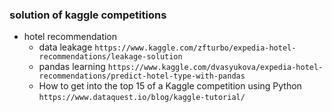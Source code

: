 ### solution of kaggle competitions  
- hotel recommendation
  - data leakage `https://www.kaggle.com/zfturbo/expedia-hotel-recommendations/leakage-solution`
  - pandas learning `https://www.kaggle.com/dvasyukova/expedia-hotel-recommendations/predict-hotel-type-with-pandas`
  - How to get into the top 15 of a Kaggle competition using Python `https://www.dataquest.io/blog/kaggle-tutorial/`